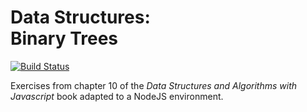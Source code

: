 Data Structures: </br>Binary Trees
==================================

[![Build Status](https://travis-ci.org/Chareesa/BinarySearchTree.svg?branch=master)](https://travis-ci.org/Chareesa/BinarySearchTree)

Exercises from chapter 10 of the <em>Data Structures and Algorithms with Javascript</em> book adapted to a NodeJS environment.
